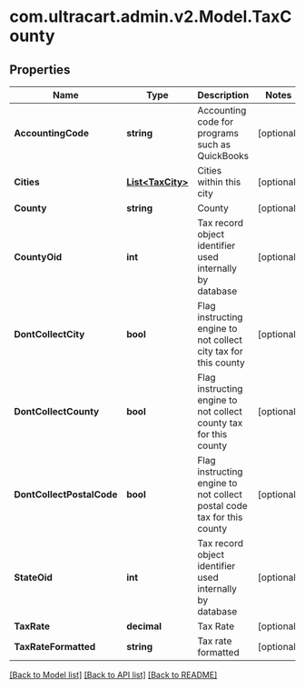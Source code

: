 
# com.ultracart.admin.v2.Model.TaxCounty

## Properties

Name | Type | Description | Notes
------------ | ------------- | ------------- | -------------
**AccountingCode** | **string** | Accounting code for programs such as QuickBooks | [optional] 
**Cities** | [**List&lt;TaxCity&gt;**](TaxCity.md) | Cities within this city | [optional] 
**County** | **string** | County | [optional] 
**CountyOid** | **int** | Tax record object identifier used internally by database | [optional] 
**DontCollectCity** | **bool** | Flag instructing engine to not collect city tax for this county | [optional] 
**DontCollectCounty** | **bool** | Flag instructing engine to not collect county tax for this county | [optional] 
**DontCollectPostalCode** | **bool** | Flag instructing engine to not collect postal code tax for this county | [optional] 
**StateOid** | **int** | Tax record object identifier used internally by database | [optional] 
**TaxRate** | **decimal** | Tax Rate | [optional] 
**TaxRateFormatted** | **string** | Tax rate formatted | [optional] 

[[Back to Model list]](../README.md#documentation-for-models)
[[Back to API list]](../README.md#documentation-for-api-endpoints)
[[Back to README]](../README.md)

